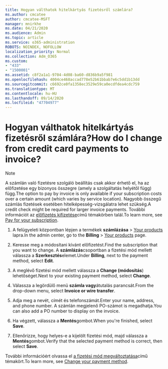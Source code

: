 ```yaml
---
title: Hogyan válthatok hitelkártyás fizetésről számlára?
ms.author: cmcatee
author: cmcatee-MSFT
manager: mnirkhe
ms.date: 04/21/2020
ms.audience: Admin
ms.topic: article
ms.service: o365-administration
ROBOTS: NOINDEX, NOFOLLOW
localization_priority: Normal
ms.collection: Adm_O365
ms.custom:
- "433"
- "1500001"
ms.assetid: c8f2a1a1-9704-4d08-ba60-d836b9a5f981
ms.openlocfilehash: 4004ce468accad778e52b61bbab7e6c5dd1b13dd
ms.sourcegitcommit: c6692ce0fa1358ec3529e59ca0ecdfdea4cdc759
ms.translationtype: MT
ms.contentlocale: hu-HU
ms.lasthandoff: 09/14/2020
ms.locfileid: "47704977"
---
```

# <a name="how-do-i-change-from-credit-card-payments-to-invoice"></a><span data-ttu-id="3febc-102">Hogyan válthatok hitelkártyás fizetésről számlára?</span><span class="sxs-lookup"><span data-stu-id="3febc-102">How do I change from credit card payments to invoice?</span></span>

> [!NOTE]
> <span data-ttu-id="3febc-103">A számlán való fizetésre szolgáló beállítás csak akkor érhető el, ha az előfizetése egy bizonyos összegre (amely a szolgáltatás helyétől függ) függ.</span><span class="sxs-lookup"><span data-stu-id="3febc-103">The option to pay by invoice is only available if your subscription costs over a certain amount (which varies by service location).</span></span> <span data-ttu-id="3febc-104">Nagyobb összegű számlás fizetések esetében hitelképesség-vizsgálatra lehet szükség.</span><span class="sxs-lookup"><span data-stu-id="3febc-104">A credit check might be required for larger invoice payments.</span></span> <span data-ttu-id="3febc-105">További információt az [előfizetés kifizetése](https://docs.microsoft.com/microsoft-365/commerce/billing-and-payments/pay-for-your-subscription)című témakörben talál.</span><span class="sxs-lookup"><span data-stu-id="3febc-105">To learn more, see [Pay for your subscription](https://docs.microsoft.com/microsoft-365/commerce/billing-and-payments/pay-for-your-subscription).</span></span>

1. <span data-ttu-id="3febc-106">A felügyeleti központban lépjen a termékek **számlázása**  >  [Your products](https://go.microsoft.com/fwlink/p/?linkid=842054) lapra.</span><span class="sxs-lookup"><span data-stu-id="3febc-106">In the admin center, go to the **Billing** > [Your products](https://go.microsoft.com/fwlink/p/?linkid=842054) page.</span></span>

2. <span data-ttu-id="3febc-107">Keresse meg a módosítani kívánt előfizetést.</span><span class="sxs-lookup"><span data-stu-id="3febc-107">Find the subscription that you want to change.</span></span> <span data-ttu-id="3febc-108">A **számlázás**csoportban a fizetési mód mellett válassza a **Szerkesztés**elemet.</span><span class="sxs-lookup"><span data-stu-id="3febc-108">Under **Billing**, next to the payment method, select **Edit**.</span></span>

3. <span data-ttu-id="3febc-109">A meglévő fizetési mód mellett válassza a **Change (módosítás**) lehetőséget.</span><span class="sxs-lookup"><span data-stu-id="3febc-109">Next to your existing payment method, select **Change**.</span></span>

4. <span data-ttu-id="3febc-110">Válassza a legördülő menü **számla vagy**átutalás parancsát.</span><span class="sxs-lookup"><span data-stu-id="3febc-110">From the drop-down menu, select **Invoice or wire transfer**.</span></span>

5. <span data-ttu-id="3febc-111">Adja meg a nevét, címét és telefonszámát.</span><span class="sxs-lookup"><span data-stu-id="3febc-111">Enter your name, address, and phone number.</span></span> <span data-ttu-id="3febc-112">A számlán megjelenő PO-számot is megadhatja.</span><span class="sxs-lookup"><span data-stu-id="3febc-112">You can also add a PO number to display on the invoice.</span></span>

6. <span data-ttu-id="3febc-113">Ha végzett, válassza a **Mentés**gombot.</span><span class="sxs-lookup"><span data-stu-id="3febc-113">When you're finished, select **Save**.</span></span>

7. <span data-ttu-id="3febc-114">Ellenőrizze, hogy helyes-e a kijelölt fizetési mód, majd válassza a **Mentés**gombot.</span><span class="sxs-lookup"><span data-stu-id="3febc-114">Verify that the selected payment method is correct, then select **Save**.</span></span>

<span data-ttu-id="3febc-115">További információért olvassa el [a fizetési mód megváltoztatása](https://docs.microsoft.com/microsoft-365/commerce/billing-and-payments/change-payment-method)című témakört.</span><span class="sxs-lookup"><span data-stu-id="3febc-115">To learn more, see [Change your payment method](https://docs.microsoft.com/microsoft-365/commerce/billing-and-payments/change-payment-method).</span></span>